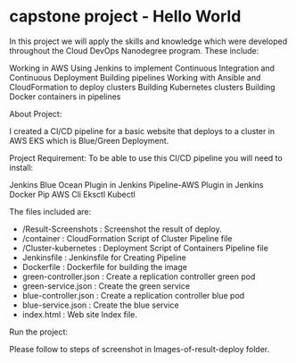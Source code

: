 # capstone project - Hello World

In this project we will apply the skills and knowledge which were developed throughout the Cloud DevOps Nanodegree program. These include:

Working in AWS
Using Jenkins to implement Continuous Integration and Continuous Deployment
Building pipelines
Working with Ansible and CloudFormation to deploy clusters
Building Kubernetes clusters
Building Docker containers in pipelines

About Project:

I created a CI/CD pipeline for a basic website that deploys to a cluster in AWS EKS which is Blue/Green Deployment.

Project Requirement:
To be able to use this CI/CD pipeline you will need to install:

Jenkins
Blue Ocean Plugin in Jenkins
Pipeline-AWS Plugin in Jenkins
Docker
Pip
AWS Cli
Eksctl
Kubectl

The files included are:
* /Result-Screenshots : Screenshot the result of deploy.
* /container : CloudFormation Script of Cluster Pipeline file
* /Cluster-kubernetes : Deployment Script of Containers Pipeline file
* Jenkinsfile : Jenkinsfile for Creating Pipeline
* Dockerfile : Dockerfile for building the image
* green-controller.json : Create a replication controller green pod
* green-service.json : Create the green service
* blue-controller.json : Create a replication controller blue pod
* blue-service.json : Create the blue service
* index.html : Web site Index file.


Run the project:

Please follow to steps of screenshot in Images-of-result-deploy folder.
